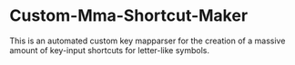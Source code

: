 # Custom-Mma-Shortcut-Maker
This is an automated custom key mapparser for the creation of a massive amount of key-input shortcuts for letter-like symbols.
